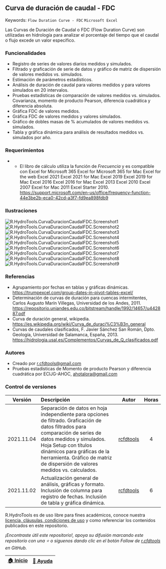 ## Curva de duración de caudal - FDC
Keywords: `Flow Duration Curve - FDC` `Microsoft Excel` 

Las Curvas de Duración de Caudal o FDC (Flow Duration Curve) son utilizadas en hidrología para analizar el porcentaje del tiempo que el caudal o flujo excede un valor específico. 

### Funcionalidades

* Registro de series de valores diarios medidos y simulados.
* Filtrado y graficación de serie de datos y gráfico de matriz de dispersión de valores medidos vs. simulados.
* Estimación de parámetros estadísticos.
* Análisis de duración de caudal para valores medidos y para valores simulados en 20 intervalos.
* Pruebas estadísticas de comparación de valores medidos vs. simulados. Covarianza, momento de producto Pearson, diferencia cuadrática y diferencia absoluta.
* Gráfica FDC de valores medidos.
* Gráfica FDC de valores medidos y valores simulados.
* Gráfico de dobles masas de % acumulados de valores medidos vs. simulados.
* Tabla y gráfica dinámica para análisis de resultados medidos vs. simulados por año.


### Requerimientos

* * El libro de cálculo utiliza la función de _Frecuencia_ y es compatible con Excel for Microsoft 365 Excel for Microsoft 365 for Mac Excel for the web Excel 2021 Excel 2021 for Mac Excel 2019 Excel 2019 for Mac Excel 2016 Excel 2016 for Mac Excel 2013 Excel 2010 Excel 2007 Excel for Mac 2011 Excel Starter 2010. https://support.microsoft.com/en-us/office/frequency-function-44e3be2b-eca0-42cd-a3f7-fd9ea898fdb9


### Ilustraciones

![R.HydroTools.CurvaDuracionCaudalFDC.Screenshot1](https://github.com/rcfdtools/R.HydroTools/blob/main/CurvaDuracionCaudal/Screenshot/Screenshot1.png)
![R.HydroTools.CurvaDuracionCaudalFDC.Screenshot2](https://github.com/rcfdtools/R.HydroTools/blob/main/CurvaDuracionCaudal/Screenshot/Screenshot2.png)
![R.HydroTools.CurvaDuracionCaudalFDC.Screenshot3](https://github.com/rcfdtools/R.HydroTools/blob/main/CurvaDuracionCaudal/Screenshot/Screenshot3.png)
![R.HydroTools.CurvaDuracionCaudalFDC.Screenshot4](https://github.com/rcfdtools/R.HydroTools/blob/main/CurvaDuracionCaudal/Screenshot/Screenshot4.png)
![R.HydroTools.CurvaDuracionCaudalFDC.Screenshot5](https://github.com/rcfdtools/R.HydroTools/blob/main/CurvaDuracionCaudal/Screenshot/Screenshot5.png)
![R.HydroTools.CurvaDuracionCaudalFDC.Screenshot6](https://github.com/rcfdtools/R.HydroTools/blob/main/CurvaDuracionCaudal/Screenshot/Screenshot6.png)
![R.HydroTools.CurvaDuracionCaudalFDC.Screenshot7](https://github.com/rcfdtools/R.HydroTools/blob/main/CurvaDuracionCaudal/Screenshot/Screenshot7.png)
![R.HydroTools.CurvaDuracionCaudalFDC.Screenshot8](https://github.com/rcfdtools/R.HydroTools/blob/main/CurvaDuracionCaudal/Screenshot/Screenshot8.png)
![R.HydroTools.CurvaDuracionCaudalFDC.Screenshot9](https://github.com/rcfdtools/R.HydroTools/blob/main/CurvaDuracionCaudal/Screenshot/Screenshot9.png)


### Referencias

* Agrupamiento por fechas en tablas y gráficas dinámicas. https://trumpexcel.com/group-dates-in-pivot-tables-excel/
* Determinación de curvas de duración para cuencas intermitentes, Carlos Augusto Marín Villegas, Universidad de los Andes, 2011. https://repositorio.uniandes.edu.co/bitstream/handle/1992/14657/u442887.pdf
* Curva de duración general, wikipedia. https://es.wikipedia.org/wiki/Curva_de_duraci%C3%B3n_general
* Curvas de caudales clasificados, F. Javier Sánchez San Román, Dpto. Geología, Universidad de Salamanca, España, 2013. https://hidrologia.usal.es/Complementos/Curvas_de_Q_clasificados.pdf


### Autores

* Creado por r.cfdtools@gmail.com
* Pruebas estadísticas de Momento de producto Pearson y diferencia cuadrática por ECIJG-AHOC, ahotalora@gmail.com


### Control de versiones

| Versión     | Descripción                                                                                                                                                                                                                                                                                       | Autor                                     | Horas |
|-------------|:--------------------------------------------------------------------------------------------------------------------------------------------------------------------------------------------------------------------------------------------------------------------------------------------------|-------------------------------------------|:-----:|
| 2021.11.04  | Separación de datos en hoja independiente para opciones de filtrado. Graficación de datos filtrados para comparación de series de datos medidos y simulados. Hoja Setup con títulos dinámicos para gráficas de la herramienta. Gráfico de matriz de dispersión de valores medidos vs. calculados. | [rcfdtools](https://github.com/rcfdtools) |   4   |
| 2021.11.02  | Actualización general de análisis, gráficas y formato. Inclusión de columna para registro de fechas. Inclusión de tabla y gráfica dinámica.                                                                                                                                                       | [rcfdtools](https://github.com/rcfdtools) |   6   |

R.HydroTools es de uso libre para fines académicos, conoce nuestra [licencia, cláusulas, condiciones de uso](https://github.com/rcfdtools/R.HydroTools/wiki/License) y como referenciar los contenidos publicados en este repositorio.

_¡Encontraste útil este repositorio!, apoya su difusión marcando este repositorio con una ⭐ o síguenos dando clic en el botón Follow de [r.cfdtools](https://github.com/rcfdtools) en GitHub._

| [:house: Inicio](https://github.com/rcfdtools/R.HydroTools/wiki) | [:beginner: Ayuda](https://github.com/rcfdtools/R.HydroTools/discussions/5) |
|------------------------------------------------------------------|-----------------------------------------------------------------------------|
